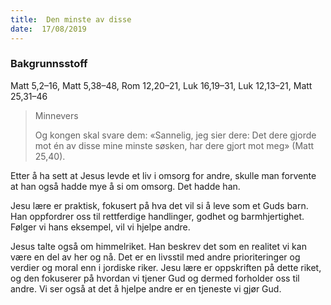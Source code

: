 ```yaml
---
title:  Den minste av disse
date:  17/08/2019
---
```


### Bakgrunnsstoff
Matt 5,2–16, Matt 5,38–48, Rom 12,20–21, Luk 16,19–31, Luk 12,13–21, Matt 25,31–46

> <p>Minnevers</p>
> Og kongen skal svare dem: «Sannelig, jeg sier dere: Det dere gjorde mot én av disse mine minste søsken, har dere gjort mot meg» (Matt 25,40).

Etter å ha sett at Jesus levde et liv i omsorg for andre, skulle man forvente at han også hadde mye å si om omsorg. Det hadde han.

Jesu lære er praktisk, fokusert på hva det vil si å leve som et Guds barn. Han oppfordrer oss til rettferdige handlinger, godhet og barmhjertighet. Følger vi hans eksempel, vil vi hjelpe andre.

Jesus talte også om himmelriket. Han beskrev det som en realitet vi kan være en del av her og nå. Det er en livsstil med andre prioriteringer og verdier og moral enn i jordiske riker. Jesu lære er oppskriften på dette riket, og den fokuserer på hvordan vi tjener Gud og dermed forholder oss til andre. Vi ser også at det å hjelpe andre er en tjeneste vi gjør Gud.
